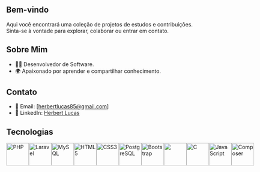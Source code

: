 ## Bem-vindo

Aqui você encontrará uma coleção de projetos de estudos e contribuições. Sinta-se à vontade para explorar, colaborar ou entrar em contato.

## Sobre Mim

- 👨‍💻 Desenvolvedor de Software.
- 🌍 Apaixonado por aprender e compartilhar conhecimento.

## Contato

- 📧 Email: [herbertlucas85@gmail.com]
- 🔗 LinkedIn: [Herbert Lucas](https://www.linkedin.com/in/herbert-lucas85)

## Tecnologias 
<div style="display: flex; flex-wrap: nowrap; justify-content: space-between;">
<img src="https://www.php.net/images/logos/php-logo.svg" alt="PHP" width="60" height="60">
<img src="https://upload.wikimedia.org/wikipedia/commons/thumb/9/9a/Laravel.svg/1200px-Laravel.svg.png" alt="Laravel" width="60" height="60">
<img src="https://www.vectorlogo.zone/logos/mysql/mysql-ar21.svg" alt="MySQL" width="60" height="60">
<img src="https://upload.wikimedia.org/wikipedia/commons/thumb/6/61/HTML5_logo_and_wordmark.svg/2560px-HTML5_logo_and_wordmark.svg.png" alt="HTML5" width="60" height="60">
<img src="https://upload.wikimedia.org/wikipedia/commons/d/d5/CSS3_logo_and_wordmark.svg" alt="CSS3" width="60" height="60">
<img src="https://upload.wikimedia.org/wikipedia/commons/thumb/2/29/Postgresql_elephant.svg/1200px-Postgresql_elephant.svg.png" alt="PostgreSQL" width="60" height="60">
<img src="https://upload.wikimedia.org/wikipedia/commons/thumb/b/b2/Bootstrap_logo.svg/2560px-Bootstrap_logo.svg.png" alt="Bootstrap" width="60" height="60">
<img src="https://upload.wikimedia.org/wikipedia/commons/b/bd/Logo_C_sharp.svg" width="60" height="60">
<img src="https://upload.wikimedia.org/wikipedia/commons/1/19/C_Logo.png" alt="C" width="60" height="60">
<img src="https://upload.wikimedia.org/wikipedia/commons/9/99/Unofficial_JavaScript_logo_2.svg" alt="JavaScript" width="60" height="60">
<img src="https://getcomposer.org/img/logo-composer-transparent5.png" alt="Composer" width="60" height="60">
</div>
